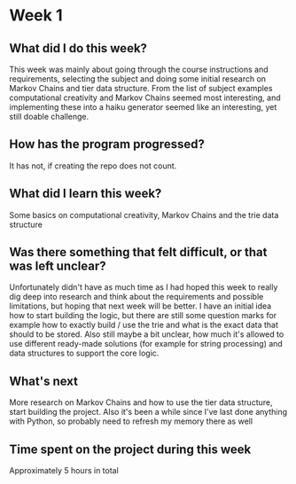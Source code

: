 # Week 1

## What did I do this week?

This week was mainly about going through the course instructions and requirements, selecting the subject and doing some initial research on Markov Chains and tier data structure. From the list of subject examples computational creativity and Markov Chains seemed most interesting, and implementing these into a haiku generator seemed like an interesting, yet still doable challenge.

## How has the program progressed?

It has not, if creating the repo does not count.

## What did I learn this week?

Some basics on computational creativity, Markov Chains and the trie data structure

## Was there something that felt difficult, or that was left unclear?

Unfortunately didn't have as much time as I had hoped this week to really dig deep into research and think about the requirements and possible limitations, but hoping that next week will be better. I have an initial idea how to start building the logic, but there are still some question marks for example how to exactly build / use the trie and what is the exact data that should to be stored. Also still maybe a bit unclear, how much it's allowed to use different ready-made solutions (for example for string processing) and data structures to support the core logic.

## What's next

More research on Markov Chains and how to use the tier data structure, start building the project. Also it's been a while since I've last done anything with Python, so probably need to refresh my memory there as well

## Time spent on the project during this week

Approximately 5 hours in total
